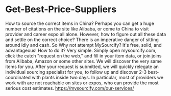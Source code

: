 # Get-Best-Price-Suppliers
How to source the correct items in China? Perhaps you can get a huge number of citations on the site like Alibaba, or come to China to visit provider and career expo all alone. However, how to figure out all these data and settle on the correct choice? There is an imperative danger of sitting around idly and cash. So Why not attempt MySourcify? It's free, solid, and advantageous! How to do it? Very simple. Simply open mysourcify.com, click the catch "request on the web," and fill in your item data, or join joins from Alibaba, Amazon or some other sites. We will discover the very same items for you. After your request is submitted, we will quickly relegate an individual sourcing specialist for you, to follow up and discover 2-3 best-coordinated with plants inside two days. In particular, most of providers we work with are not reachable on sites or expos, who can provide the most serious cost estimates. https://mysourcify.com/our-services/
